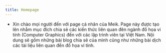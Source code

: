 ```yaml
---
title: Homepage
---
```

- Xin chào mọi người đến với page cá nhân của Meik. Page này được tạo lên nhằm mục đích chia sẻ các kiến thức liên quan đên ngành đồ họa vi tính (Computer Graphics) đến với các lập trình viên tại Việt Nam.
Nội dung sẽ gồm những bài blog chia sẽ của mình cũng như những bài dịch các tài liệu liên quan đến đồ họa vi tính.